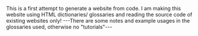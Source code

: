 This is a first attempt to generate a website from code. 
I am making this website using HTML dictionaries/ glossaries and reading the source code of existing websites only!
  ---There are some notes and example usages in the glossaries used, otherwise no "tutorials"---
